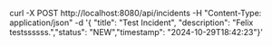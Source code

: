 curl -X POST http://localhost:8080/api/incidents  -H "Content-Type: application/json"  -d '{ "title": "Test Incident", "description": "Felix testssssss.","status": "NEW","timestamp": "2024-10-29T18:42:23"}'
